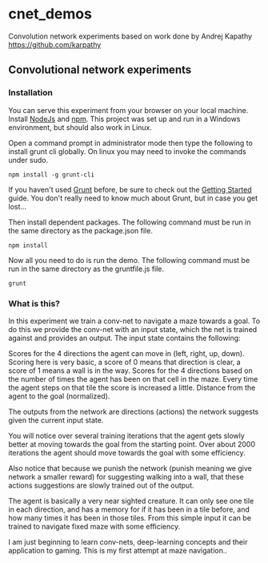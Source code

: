 # cnet_demos
Convolution network experiments based on work done by Andrej Kapathy https://github.com/karpathy

## Convolutional network experiments
### Installation
You can serve this experiment from your browser on your local machine. Install [NodeJs](https://nodejs.org) and [npm](https://www.npmjs.com/). This project was set up and run in a Windows environment, but should also work in Linux.

Open a command prompt in administrator mode then type the following to install grunt cli globally. On linux you may need to invoke the commands under sudo.
```shell
npm install -g grunt-cli
```

If you haven't used [Grunt](http://gruntjs.com/) before, be sure to check out the [Getting Started](http://gruntjs.com/getting-started) guide. You don't really need to know much about Grunt, but in case you get lost...

Then install dependent packages. The following command must be run in the same directory as the package.json file.
```shell
npm install
```

Now all you need to do is run the demo. The following command must be run in the same directory as the gruntfile.js file.
```shell
grunt
```

### What is this?
In this experiment we train a conv-net to navigate a maze towards a goal. To do this we provide the conv-net with an input state, which the net is trained against and provides an output. The input state contains the following:

Scores for the 4 directions the agent can move in (left, right, up, down). Scoring here is very basic, a score of 0 means that direction is clear, a score of 1 means a wall is in the way.
Scores for the 4 directions based on the number of times the agent has been on that cell in the maze. Every time the agent steps on that tile the score is increased a little.
Distance from the agent to the goal (normalized).

The outputs from the network are directions (actions) the network suggests given the current input state.


You will notice over several training iterations that the agent gets slowly better at moving towards the goal from the starting point. Over about 2000 iterations the agent should move towards the goal with some efficiency.

Also notice that because we punish the network (punish meaning we give network a smaller reward) for suggesting walking into a wall, that these actions suggestions are slowly trained out of the output.


The agent is basically a very near sighted creature. It can only see one tile in each direction, and has a memory for if it has been in a tile before, and how many times it has been in those tiles. From this simple input it can be trained to navigate fixed maze with some efficiency.


I am just beginning to learn conv-nets, deep-learning concepts and their application to gaming. This is my first attempt at maze navigation..
